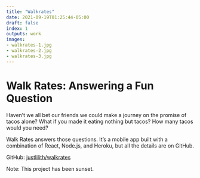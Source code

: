```yaml
---
title: "Walkrates"
date: 2021-09-19T01:25:44-05:00
draft: false
index: 1
outputs: work
images:
- walkrates-1.jpg
- walkrates-2.jpg
- walkrates-3.jpg
---
```


# Walk Rates: Answering a Fun Question

Haven’t we all bet our friends we could make a journey on the promise of tacos alone? What if you made it eating nothing but tacos? How many tacos would you need?

Walk Rates answers those questions. It’s a mobile app built with a combination of React, Node.js, and Heroku, but all the details are on GitHub.

GitHub: [justlilith/walkrates](https://github.com/justlilith/walkrates)

Note: This project has been sunset.